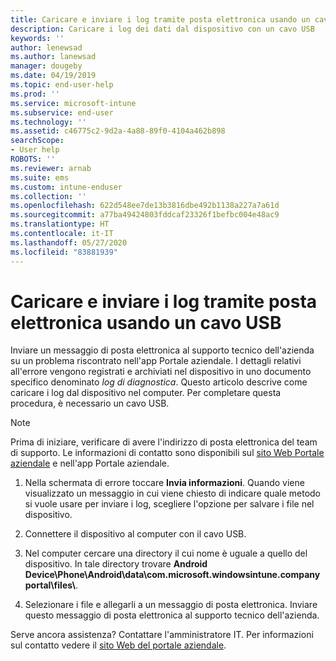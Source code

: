 ```yaml
---
title: Caricare e inviare i log tramite posta elettronica usando un cavo USB | Microsoft Docs
description: Caricare i log dei dati dal dispositivo con un cavo USB
keywords: ''
author: lenewsad
ms.author: lanewsad
manager: dougeby
ms.date: 04/19/2019
ms.topic: end-user-help
ms.prod: ''
ms.service: microsoft-intune
ms.subservice: end-user
ms.technology: ''
ms.assetid: c46775c2-9d2a-4a88-89f0-4104a462b898
searchScope:
- User help
ROBOTS: ''
ms.reviewer: arnab
ms.suite: ems
ms.custom: intune-enduser
ms.collection: ''
ms.openlocfilehash: 622d548ee7de13b3816dbe492b1138a227a7a61d
ms.sourcegitcommit: a77ba49424803fddcaf23326f1befbc004e48ac9
ms.translationtype: HT
ms.contentlocale: it-IT
ms.lasthandoff: 05/27/2020
ms.locfileid: "83881939"
---
```

# <a name="upload-and-email-logs-using-a-usb-cable"></a>Caricare e inviare i log tramite posta elettronica usando un cavo USB

Inviare un messaggio di posta elettronica al supporto tecnico dell'azienda su un problema riscontrato nell'app Portale aziendale. I dettagli relativi all'errore vengono registrati e archiviati nel dispositivo in uno documento specifico denominato _log di diagnostica_. Questo articolo descrive come caricare i log dal dispositivo nel computer. Per completare questa procedura, è necessario un cavo USB.   

> [!Note]
> Prima di iniziare, verificare di avere l'indirizzo di posta elettronica del team di supporto. Le informazioni di contatto sono disponibili sul [sito Web Portale aziendale](https://go.microsoft.com/fwlink/?linkid=2010980) e nell'app Portale aziendale. 

1. Nella schermata di errore toccare **Invia informazioni**. Quando viene visualizzato un messaggio in cui viene chiesto di indicare quale metodo si vuole usare per inviare i log, scegliere l'opzione per salvare i file nel dispositivo.  

2. Connettere il dispositivo al computer con il cavo USB. 

3. Nel computer cercare una directory il cui nome è uguale a quello del dispositivo. In tale directory trovare <strong>Android Device\Phone\Android\data\com.microsoft.windowsintune.companyportal\files\\</strong>.

4. Selezionare i file e allegarli a un messaggio di posta elettronica. Inviare questo messaggio di posta elettronica al supporto tecnico dell'azienda.

Serve ancora assistenza? Contattare l'amministratore IT. Per informazioni sul contatto vedere il [sito Web del portale aziendale](https://go.microsoft.com/fwlink/?linkid=2010980).
